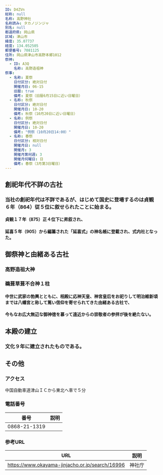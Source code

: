 ```yaml
---
ID: D4ZVn
総称: null
名称: 高野神社
名称読み: タカノジンジャ
別名: null
都道府県: 岡山県
区域: 津山市
緯度: 35.07737
経度: 134.052505
郵便番号: 7081125
住所: 岡山県津山市高野本郷1012
祭神:
  - ID: A3Q
    名称: 高野造祖神
祭事:
  - 名称: 夏祭
    日付区分: 絶対日付
    開催月日: 06-15
    旧暦: true
    備考: 夏祭（旧暦6月15日に近い日曜日）
  - 名称: 秋祭
    日付区分: 絶対日付
    開催月日: 10-20
    備考: 秋祭（10月20日に近い日曜日）
  - 名称: 例祭
    日付区分: 絶対日付
    開催月日: 10-20
    備考: "例祭（10月20日14:00）"
  - 名称: 春祭
    日付区分: 相対日付
    開催月日: null
    開催月: 3
    開催月第何週: 3
    開催月何曜日: 日
    備考: 春祭（3月第3日曜日）
---
```


## 創祀年代不詳の古社

### 当社の創祀年代は不詳であるが、はじめて国史に登場するのは貞観６年（864）従５位に叙せられたことに始まる。

#### 貞観１７年（875）正４位下に昇叙され、

#### 延喜５年（905）から編纂された「延喜式」の神名帳に登載され、式内社となった。

## 御祭神と由緒ある古社

### 高野造祖大神

### 鵜葺草葺不合神１柱

#### 中世に武家の勃興とともに、相殿に応神天皇、神宮皇后をお祀りして明治維新頃までは八幡宮と称して篤い信仰を寄せられてきた由緒ある古社で、

#### 今もなお広大無辺な御神徳を慕って遠近からの崇敬者の参拝が後を絶たない。

## 本殿の建立

### 文化９年に建立されたものである。

## その他

### アクセス

中国自動車道津山ＩＣから東北へ車で５分

### 電話番号

| 番号         | 説明 |
| ------------ | ---- |
| 0868-21-1319 |      |

### 参考URL

| URL                                             | 説明   |
| ----------------------------------------------- | ------ |
| https://www.okayama-jinjacho.or.jp/search/16996 | 神社庁 |
